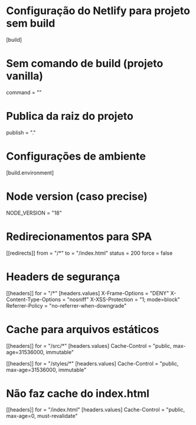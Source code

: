 # Configuração do Netlify para projeto sem build
[build]
  # Sem comando de build (projeto vanilla)
  command = ""
  # Publica da raiz do projeto
  publish = "."

# Configurações de ambiente
[build.environment]
  # Node version (caso precise)
  NODE_VERSION = "18"

# Redirecionamentos para SPA
[[redirects]]
  from = "/*"
  to = "/index.html"
  status = 200
  force = false

# Headers de segurança
[[headers]]
  for = "/*"
  [headers.values]
    X-Frame-Options = "DENY"
    X-Content-Type-Options = "nosniff"
    X-XSS-Protection = "1; mode=block"
    Referrer-Policy = "no-referrer-when-downgrade"

# Cache para arquivos estáticos
[[headers]]
  for = "/src/*"
  [headers.values]
    Cache-Control = "public, max-age=31536000, immutable"

[[headers]]
  for = "/styles/*"
  [headers.values]
    Cache-Control = "public, max-age=31536000, immutable"

# Não faz cache do index.html
[[headers]]
  for = "/index.html"
  [headers.values]
    Cache-Control = "public, max-age=0, must-revalidate"
